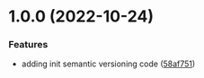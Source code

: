 # 1.0.0 (2022-10-24)


### Features

* adding init semantic versioning code ([58af751](https://github.com/TimA-GT/semantic_release/commit/58af75176f36c9819064757536dd03ac81f11296))
